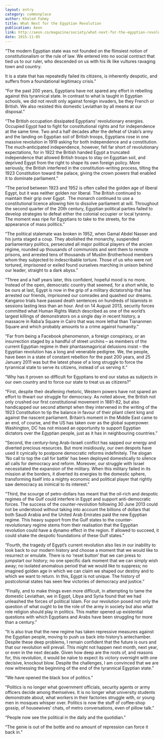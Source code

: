 ```yaml
---
layout: entry
category: commonplace
author: Khaled Fahmy
title: What Next for the Egyptian Revolution
publication: Aeon
link: http://aeon.co/magazine/society/what-next-for-the-egyptian-revolution/
date: 2015-11-05
---
```


“The modern Egyptian state was not founded on the flimsiest notion of constitutionalism or the rule of law. We entered into no social contract that tied us to our ruler, who descended on us with his ilk like vultures ravaging town and country.

It is a state that has repeatedly failed its citizens, is inherently despotic, and suffers from a foundational legitimacy crisis.”

“For the past 200 years, Egyptians have not spared any effort in rebelling against this tyrannical state. In contrast to what is taught in Egyptian schools, we did not revolt only against foreign invaders, be they French or British. We also resisted this domestic Leviathan by all means at our disposal.”

“The British occupation dissipated Egyptians’ revolutionary energies. Occupied Egypt had to fight for constitutional rights and for independence at the same time. Two and a half decades after the defeat of Urabi’s army and the landing on Egyptian soil of British troops, Egyptians rose in one massive revolution in 1919 asking for both independence and a constitution. The much‑anticipated independence, however, fell far short of revolutionary expectations, for in 1922 the British handed Egypt a truncated independence that allowed British troops to stay on Egyptian soil, and deprived Egypt from the right to shape its own foreign policy. More seriously, the British interfered in the constitution-writing process, tilting the 1923 Constitution toward the palace, giving the crown powers that enabled it to dominate parliament.”

“The period between 1923 and 1952 is often called the golden age of liberal Egypt, but it was neither golden nor liberal. The British continued to maintain their grip over Egypt.  The monarch continued to use a constitutional licence allowing him to dissolve parliament at will. Throughout the second quarter of the 20th century, Egyptian political parties failed to develop strategies to defeat either the colonial occupier or local tyranny. The moment was ripe for Egyptians to take to the streets, for the appearance of mass politics.”

“The political stalemate was broken in 1952, when Gamal Abdel Nasser and his junta staged a coup. They abolished the monarchy, suspended parliamentary politics, persecuted all major political players of the ancien régime, rounded up thousands of communists and sent them to remote prisons, and arrested tens of thousands of Muslim Brotherhood members whom they subjected to indescribable torture. Those of us who were not tortured, imprisoned or exiled found ourselves marching in unison behind our leader, straight to a dark abyss.”

“Three and a half years later, this confident, hopeful mood is no more. Instead of the open, democratic country that seemed, for a short while, to be ours at last, Egypt is now in the grip of a military dictatorship that has arrested our friends, imprisoned our comrades and quashed our dreams. Kangaroo trials have passed death sentences on hundreds of Islamists in sessions lasting less than an hour. And on 14 August 2013, security forces committed what Human Rights Watch described as one of the world’s largest killings of demonstrators on a single day in recent history, a massacre in Raba’a Square in Cairo that was more lethal than Tiananmen Square and which probably amounts to a crime against humanity.”

“Far from being a Facebook phenomenon, a foreign conspiracy, or an insurrection staged by a handful of street urchins – as members of the current Egyptian regime in their phantasmagorical delusions insist – the Egyptian revolution has a long and venerable pedigree. We, the people, have been in a state of constant rebellion for the past 200 years, and 25 January 2011 was but the latest phase of a long struggle to force the tyrannical state to serve its citizens, instead of us serving it.”

“Why has it proven so difficult for Egyptians to end our status as subjects in our own country and to force our state to treat us as citizens?”

“First, despite their deafening rhetoric, Western powers have not spared an effort to thwart our struggle for democracy. As noted above, the British not only crushed our first constitutional movement in 1881-82, but also handicapped our second attempt when they intervened in the writing of the 1923 Constitution to tip the balance in favour of their pliant client king and against the nascent parliament. Britain’s moment in the Middle East came to an end, of course, and the US has taken over as the global superpower. Washington, DC has not missed an opportunity to support Egyptian dictators over the Egyptian people, just as it has in neighbouring countries.”

“Second, the century-long Arab-Israeli conflict has sapped our energy and diverted precious resources. But more insidiously, our own despots have used it cynically to postpone democratic reforms indefinitely. The slogan ‘No call to top the call for battle’ has been deployed domestically to silence all calls for democracy and reform. Moreover, our struggle with Israel necessitated the expansion of the military. When this military failed in its mission at the borders, it diverted its energies to the domestic sphere, transforming itself into a mighty economic and political player that rightly saw democracy as inimical to its interest.”

“Third, the scourge of petro-dollars has meant that the oil-rich and despotic regimes of the Gulf could interfere in Egypt and support anti-democratic forces. The success of the counter-revolution following 30 June 2013 could not be understood without taking into account the billions of dollars that both Saudi Arabia and the United Arab Emirates paid the new Egyptian regime. This heavy support from the Gulf states to the counter-revolutionary regime stems from their realisation that the Egyptian revolution could have a dynamo effect in the region. If allowed to succeed, it could shake the despotic foundations of these Gulf states.”

“Fourth, the tragedy of Egypt’s current revolution also lies in our inability to look back to our modern history and choose a moment that we would like to resurrect or emulate. There is no ‘reset button’ that we can press to jumpstart our history; no one specific dark moment that we can simply wish away; no isolated anomalous period that we would like to suppress; no imagined golden age in which we can claim we shaped our destiny and to which we want to return. In this, Egypt is not unique. The history of postcolonial states has seen few victories of democracy and justice.”

“Finally, and to make things even more difficult, in attempting to tame the domestic Leviathan, we in Egypt, Libya and Syria found that we had unleashed the forces of political Islam. For our revolution posed not only the question of what ought to be the role of the army in society but also what role religion should play in politics. This matter opened up existential questions with which Egyptians and Arabs have been struggling for more than a century.”

“It is also true that the new regime has taken repressive measures against the Egyptian people, moving to push us back into history’s antechamber. Despite these deep problems, I remain confident that the future is ours and that our revolution will prevail. This might not happen next month, next year, or even in the next decade. Given how deep are the roots of, and reasons for, this revolution, it would be naïve to expect its victory overnight with one decisive, knockout blow. Despite the challenges, I am convinced that we are now witnessing the beginning of the end of the tyrannical Egyptian state.”

“We have opened the black box of politics.”

“Politics is no longer what government officials, security agents or army officers decide among themselves. It is no longer what university students demonstrate about, what workers in their factories struggle with, or young men in mosques whisper over. Politics is now the stuff of coffee‑shop gossip, of housewives’ chats, of metro conversations, even of pillow talk.”

“People now see the political in the daily and the quotidian.”

“The genie is out of the bottle and no amount of repression can force it back in.”
